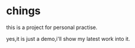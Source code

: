 # chings
this is a project for personal practise.

yes,it is just a demo,i'll show my latest work into it.
